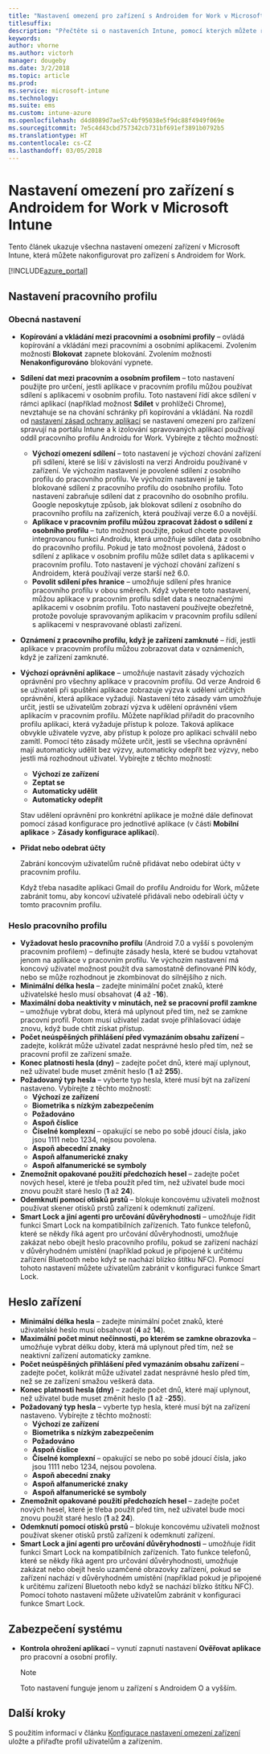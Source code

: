 ```yaml
---
title: "Nastavení omezení pro zařízení s Androidem for Work v Microsoft Intune"
titlesuffix: 
description: "Přečtěte si o nastaveních Intune, pomocí kterých můžete řídit nastavení a funkce na zařízeních s Androidem for Work."
keywords: 
author: vhorne
ms.author: victorh
manager: dougeby
ms.date: 3/2/2018
ms.topic: article
ms.prod: 
ms.service: microsoft-intune
ms.technology: 
ms.suite: ems
ms.custom: intune-azure
ms.openlocfilehash: d4d8089d7ae57c4bf95038e5f9dc88f4949f069e
ms.sourcegitcommit: 7e5c4d43cbd757342cb731bf691ef3891b0792b5
ms.translationtype: HT
ms.contentlocale: cs-CZ
ms.lasthandoff: 03/05/2018
---
```

# <a name="microsoft-intune-android-for-work-device-restriction-settings"></a>Nastavení omezení pro zařízení s Androidem for Work v Microsoft Intune

Tento článek ukazuje všechna nastavení omezení zařízení v Microsoft Intune, která můžete nakonfigurovat pro zařízení s Androidem for Work.

[!INCLUDE[azure_portal](./includes/azure_portal.md)]

## <a name="work-profile-settings"></a>Nastavení pracovního profilu

### <a name="general-settings"></a>Obecná nastavení

-   **Kopírování a vkládání mezi pracovními a osobními profily** – ovládá kopírování a vkládání mezi pracovními a osobními aplikacemi. Zvolením možnosti **Blokovat** zapnete blokování. Zvolením možnosti **Nenakonfigurováno** blokování vypnete.
- **Sdílení dat mezi pracovním a osobním profilem** – toto nastavení použijte pro určení, jestli aplikace v pracovním profilu můžou používat sdílení s aplikacemi v osobním profilu. Toto nastavení řídí akce sdílení v rámci aplikací (například možnost **Sdílet** v prohlížeči Chrome), nevztahuje se na chování schránky při kopírování a vkládání. Na rozdíl od [nastavení zásad ochrany aplikací](https://docs.microsoft.com/intune-classic/deploy-use/protect-app-data-using-mobile-app-management-policies-with-microsoft-intune) se nastavení omezení pro zařízení spravují na portálu Intune a k izolování spravovaných aplikací používají oddíl pracovního profilu Androidu for Work. Vybírejte z těchto možností:
    - **Výchozí omezení sdílení** – toto nastavení je výchozí chování zařízení při sdílení, které se liší v závislosti na verzi Androidu používané v zařízení. Ve výchozím nastavení je povolené sdílení z osobního profilu do pracovního profilu. Ve výchozím nastavení je také blokované sdílení z pracovního profilu do osobního profilu. Toto nastavení zabraňuje sdílení dat z pracovního do osobního profilu. Google neposkytuje způsob, jak blokovat sdílení z osobního do pracovního profilu na zařízeních, která používají verze 6.0 a novější.   
    - **Aplikace v pracovním profilu můžou zpracovat žádost o sdílení z osobního profilu** – tuto možnost použijte, pokud chcete povolit integrovanou funkci Androidu, která umožňuje sdílet data z osobního do pracovního profilu. Pokud je tato možnost povolená, žádost o sdílení z aplikace v osobním profilu může sdílet data s aplikacemi v pracovním profilu. Toto nastavení je výchozí chování zařízení s Androidem, která používají verze starší než 6.0.
    - **Povolit sdílení přes hranice** – umožňuje sdílení přes hranice pracovního profilu v obou směrech. Když vyberete toto nastavení, můžou aplikace v pracovním profilu sdílet data s neoznačenými aplikacemi v osobním profilu. Toto nastavení používejte obezřetně, protože povoluje spravovaným aplikacím v pracovním profilu sdílení s aplikacemi v nespravované oblasti zařízení.

-   **Oznámení z pracovního profilu, když je zařízení zamknuté** – řídí, jestli aplikace v pracovním profilu můžou zobrazovat data v oznámeních, když je zařízení zamknuté.
-   **Výchozí oprávnění aplikace** – umožňuje nastavit zásady výchozích oprávnění pro všechny aplikace v pracovním profilu. Od verze Android 6 se uživateli při spuštění aplikace zobrazuje výzva k udělení určitých oprávnění, která aplikace vyžadují. Nastavení této zásady vám umožňuje určit, jestli se uživatelům zobrazí výzva k udělení oprávnění všem aplikacím v pracovním profilu. Můžete například přiřadit do pracovního profilu aplikaci, která vyžaduje přístup k poloze. Taková aplikace obvykle uživatele vyzve, aby přístup k poloze pro aplikaci schválil nebo zamítl. Pomocí této zásady můžete určit, jestli se všechna oprávnění mají automaticky udělit bez výzvy, automaticky odepřít bez výzvy, nebo jestli má rozhodnout uživatel. Vybírejte z těchto možností:
    -   **Výchozí ze zařízení**
    -   **Zeptat se**
    -   **Automaticky udělit**
    -   **Automaticky odepřít**

    Stav udělení oprávnění pro konkrétní aplikace je možné dále definovat pomocí zásad konfigurace pro jednotlivé aplikace (v části **Mobilní aplikace** > **Zásady konfigurace aplikací**).

- **Přidat nebo odebrat účty**

   Zabrání koncovým uživatelům ručně přidávat nebo odebírat účty v pracovním profilu.

   Když třeba nasadíte aplikaci Gmail do profilu Androidu for Work, můžete zabránit tomu, aby koncoví uživatelé přidávali nebo odebírali účty v tomto pracovním profilu.

### <a name="work-profile-password"></a>Heslo pracovního profilu
- **Vyžadovat heslo pracovního profilu** (Android 7.0 a vyšší s povoleným pracovním profilem) – definujte zásady hesla, které se budou vztahovat jenom na aplikace v pracovním profilu. Ve výchozím nastavení má koncový uživatel možnost použít dva samostatně definované PIN kódy, nebo se může rozhodnout je zkombinovat do silnějšího z nich.
- **Minimální délka hesla** – zadejte minimální počet znaků, které uživatelské heslo musí obsahovat (**4** až -**16**).
- **Maximální doba neaktivity v minutách, než se pracovní profil zamkne** – umožňuje vybrat dobu, která má uplynout před tím, než se zamkne pracovní profil. Potom musí uživatel zadat svoje přihlašovací údaje znovu, když bude chtít získat přístup.
- **Počet neúspěšných přihlášení před vymazáním obsahu zařízení** – zadejte, kolikrát může uživatel zadat nesprávné heslo před tím, než se pracovní profil ze zařízení smaže.
- **Konec platnosti hesla (dny)** – zadejte počet dnů, které mají uplynout, než uživatel bude muset změnit heslo (**1** až **255**).
- **Požadovaný typ hesla** – vyberte typ hesla, které musí být na zařízení nastaveno. Vybírejte z těchto možností:
    - **Výchozí ze zařízení**
    - **Biometrika s nízkým zabezpečením**
    - **Požadováno**
    - **Aspoň číslice**
    - **Číselné komplexní** – opakující se nebo po sobě jdoucí čísla, jako jsou 1111 nebo 1234, nejsou povolena.
    - **Aspoň abecední znaky**
    - **Aspoň alfanumerické znaky**
    - **Aspoň alfanumerické se symboly**
- **Znemožnit opakované použití předchozích hesel** – zadejte počet nových hesel, které je třeba použít před tím, než uživatel bude moci znovu použít staré heslo (**1** až **24**).
- **Odemknutí pomocí otisků prstů** – blokuje koncovému uživateli možnost používat skener otisků prstů zařízení k odemknutí zařízení.
- **Smart Lock a jiní agenti pro určování důvěryhodnosti** – umožňuje řídit funkci Smart Lock na kompatibilních zařízeních. Tato funkce telefonů, které se někdy říká agent pro určování důvěryhodnosti, umožňuje zakázat nebo obejít heslo pracovního profilu, pokud se zařízení nachází v důvěryhodném umístění (například pokud je připojené k určitému zařízení Bluetooth nebo když se nachází blízko štítku NFC). Pomocí tohoto nastavení můžete uživatelům zabránit v konfiguraci funkce Smart Lock.

## <a name="device-password"></a>Heslo zařízení

- **Minimální délka hesla** – zadejte minimální počet znaků, které uživatelské heslo musí obsahovat (**4** až **14**).
- **Maximální počet minut nečinnosti, po kterém se zamkne obrazovka** – umožňuje vybrat délku doby, která má uplynout před tím, než se neaktivní zařízení automaticky zamkne.
- **Počet neúspěšných přihlášení před vymazáním obsahu zařízení** – zadejte počet, kolikrát může uživatel zadat nesprávné heslo před tím, než se ze zařízení smažou veškerá data.
- **Konec platnosti hesla (dny)** – zadejte počet dnů, které mají uplynout, než uživatel bude muset změnit heslo (**1** až -**255**).
- **Požadovaný typ hesla** – vyberte typ hesla, které musí být na zařízení nastaveno. Vybírejte z těchto možností:
    - **Výchozí ze zařízení**
    - **Biometrika s nízkým zabezpečením**
    - **Požadováno**
    - **Aspoň číslice**
    - **Číselné komplexní** – opakující se nebo po sobě jdoucí čísla, jako jsou 1111 nebo 1234, nejsou povolena.
    - **Aspoň abecední znaky**
    - **Aspoň alfanumerické znaky**
    - **Aspoň alfanumerické se symboly**
- **Znemožnit opakované použití předchozích hesel** – zadejte počet nových hesel, které je třeba použít před tím, než uživatel bude moci znovu použít staré heslo (**1** až **24**).
- **Odemknutí pomocí otisků prstů** – blokuje koncovému uživateli možnost používat skener otisků prstů zařízení k odemknutí zařízení.
- **Smart Lock a jiní agenti pro určování důvěryhodnosti** – umožňuje řídit funkci Smart Lock na kompatibilních zařízeních. Tato funkce telefonů, které se někdy říká agent pro určování důvěryhodnosti, umožňuje zakázat nebo obejít heslo uzamčené obrazovky zařízení, pokud se zařízení nachází v důvěryhodném umístění (například pokud je připojené k určitému zařízení Bluetooth nebo když se nachází blízko štítku NFC). Pomocí tohoto nastavení můžete uživatelům zabránit v konfiguraci funkce Smart Lock.

## <a name="system-security"></a>Zabezpečení systému

 - **Kontrola ohrožení aplikací** – vynutí zapnutí nastavení **Ověřovat aplikace** pro pracovní a osobní profily.

   > [!Note]  
   > Toto nastavení funguje jenom u zařízení s Androidem O a vyšším. 

## <a name="next-steps"></a>Další kroky

S použitím informací v článku [Konfigurace nastavení omezení zařízení](device-restrictions-configure.md) uložte a přiřaďte profil uživatelům a zařízením.

